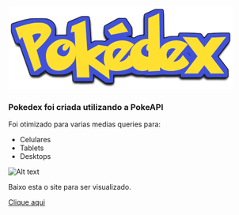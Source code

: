 ![Legenda](/imagen/logo-pokedex.png)
 
### Pokedex foi criada utilizando a PokeAPI
Foi otimizado para varias medias queries para:
* Celulares
* Tablets
* Desktops


![Alt text](https://stock.wikimini.org/w/images/thumb/2/2c/Pok%C3%A9mon.gif/320px-Pok%C3%A9mon.gif)


Baixo esta o site para ser visualizado.

[Clique aqui](https://codesdalu.github.io/pokedex/)







